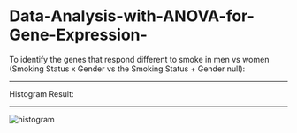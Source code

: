# Data-Analysis-with-ANOVA-for-Gene-Expression-
To identify the genes that respond different to smoke in men vs women (Smoking Status x Gender vs the Smoking Status + Gender null):
_____________________________________________________________
Histogram Result:
_____________________
![histogram](https://github.com/Geerath-Bhat/Data-Analysis-with-ANOVA-for-Gene-Expression-/assets/101024664/c5ef0144-499f-42ff-a9e1-9483f15be8bf)
